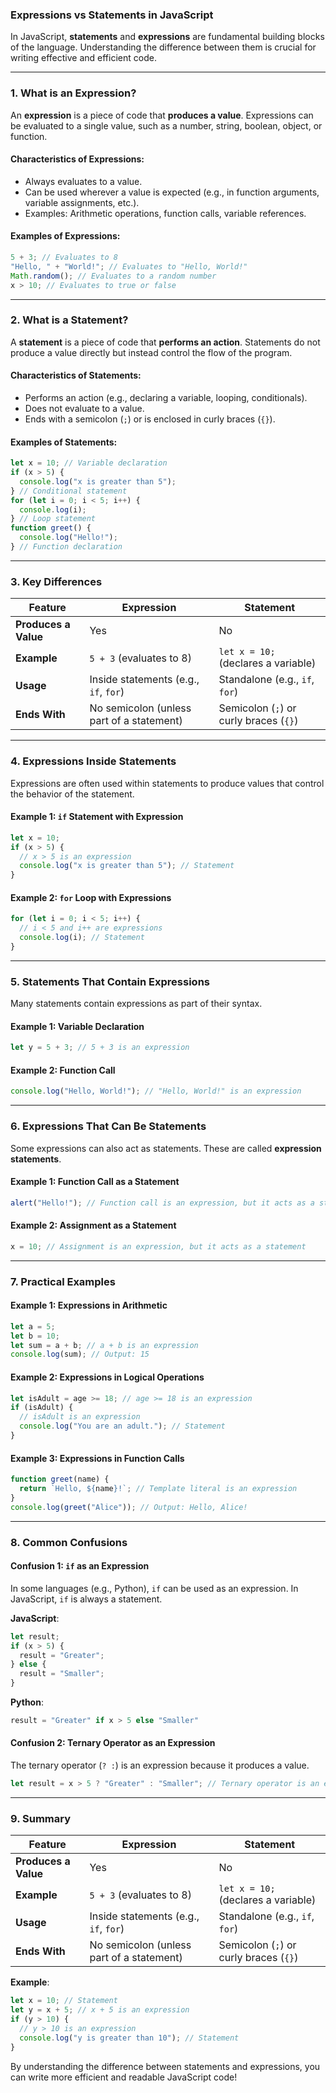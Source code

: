 ### **Expressions vs Statements in JavaScript**

In JavaScript, **statements** and **expressions** are fundamental building blocks of the language. Understanding the difference between them is crucial for writing effective and efficient code.

---

### **1. What is an Expression?**

An **expression** is a piece of code that **produces a value**. Expressions can be evaluated to a single value, such as a number, string, boolean, object, or function.

#### **Characteristics of Expressions**:

- Always evaluates to a value.
- Can be used wherever a value is expected (e.g., in function arguments, variable assignments, etc.).
- Examples: Arithmetic operations, function calls, variable references.

#### **Examples of Expressions**:

```javascript
5 + 3; // Evaluates to 8
"Hello, " + "World!"; // Evaluates to "Hello, World!"
Math.random(); // Evaluates to a random number
x > 10; // Evaluates to true or false
```

---

### **2. What is a Statement?**

A **statement** is a piece of code that **performs an action**. Statements do not produce a value directly but instead control the flow of the program.

#### **Characteristics of Statements**:

- Performs an action (e.g., declaring a variable, looping, conditionals).
- Does not evaluate to a value.
- Ends with a semicolon (`;`) or is enclosed in curly braces (`{}`).

#### **Examples of Statements**:

```javascript
let x = 10; // Variable declaration
if (x > 5) {
  console.log("x is greater than 5");
} // Conditional statement
for (let i = 0; i < 5; i++) {
  console.log(i);
} // Loop statement
function greet() {
  console.log("Hello!");
} // Function declaration
```

---

### **3. Key Differences**

| Feature              | Expression                                | Statement                              |
| -------------------- | ----------------------------------------- | -------------------------------------- |
| **Produces a Value** | Yes                                       | No                                     |
| **Example**          | `5 + 3` (evaluates to 8)                  | `let x = 10;` (declares a variable)    |
| **Usage**            | Inside statements (e.g., `if`, `for`)     | Standalone (e.g., `if`, `for`)         |
| **Ends With**        | No semicolon (unless part of a statement) | Semicolon (`;`) or curly braces (`{}`) |

---

### **4. Expressions Inside Statements**

Expressions are often used within statements to produce values that control the behavior of the statement.

#### Example 1: `if` Statement with Expression

```javascript
let x = 10;
if (x > 5) {
  // x > 5 is an expression
  console.log("x is greater than 5"); // Statement
}
```

#### Example 2: `for` Loop with Expressions

```javascript
for (let i = 0; i < 5; i++) {
  // i < 5 and i++ are expressions
  console.log(i); // Statement
}
```

---

### **5. Statements That Contain Expressions**

Many statements contain expressions as part of their syntax.

#### Example 1: Variable Declaration

```javascript
let y = 5 + 3; // 5 + 3 is an expression
```

#### Example 2: Function Call

```javascript
console.log("Hello, World!"); // "Hello, World!" is an expression
```

---

### **6. Expressions That Can Be Statements**

Some expressions can also act as statements. These are called **expression statements**.

#### Example 1: Function Call as a Statement

```javascript
alert("Hello!"); // Function call is an expression, but it acts as a statement
```

#### Example 2: Assignment as a Statement

```javascript
x = 10; // Assignment is an expression, but it acts as a statement
```

---

### **7. Practical Examples**

#### Example 1: Expressions in Arithmetic

```javascript
let a = 5;
let b = 10;
let sum = a + b; // a + b is an expression
console.log(sum); // Output: 15
```

#### Example 2: Expressions in Logical Operations

```javascript
let isAdult = age >= 18; // age >= 18 is an expression
if (isAdult) {
  // isAdult is an expression
  console.log("You are an adult."); // Statement
}
```

#### Example 3: Expressions in Function Calls

```javascript
function greet(name) {
  return `Hello, ${name}!`; // Template literal is an expression
}
console.log(greet("Alice")); // Output: Hello, Alice!
```

---

### **8. Common Confusions**

#### Confusion 1: `if` as an Expression

In some languages (e.g., Python), `if` can be used as an expression. In JavaScript, `if` is always a statement.

**JavaScript**:

```javascript
let result;
if (x > 5) {
  result = "Greater";
} else {
  result = "Smaller";
}
```

**Python**:

```python
result = "Greater" if x > 5 else "Smaller"
```

#### Confusion 2: Ternary Operator as an Expression

The ternary operator (`? :`) is an expression because it produces a value.

```javascript
let result = x > 5 ? "Greater" : "Smaller"; // Ternary operator is an expression
```

---

### **9. Summary**

| Feature              | Expression                                | Statement                              |
| -------------------- | ----------------------------------------- | -------------------------------------- |
| **Produces a Value** | Yes                                       | No                                     |
| **Example**          | `5 + 3` (evaluates to 8)                  | `let x = 10;` (declares a variable)    |
| **Usage**            | Inside statements (e.g., `if`, `for`)     | Standalone (e.g., `if`, `for`)         |
| **Ends With**        | No semicolon (unless part of a statement) | Semicolon (`;`) or curly braces (`{}`) |

**Example**:

```javascript
let x = 10; // Statement
let y = x + 5; // x + 5 is an expression
if (y > 10) {
  // y > 10 is an expression
  console.log("y is greater than 10"); // Statement
}
```

By understanding the difference between statements and expressions, you can write more efficient and readable JavaScript code!
